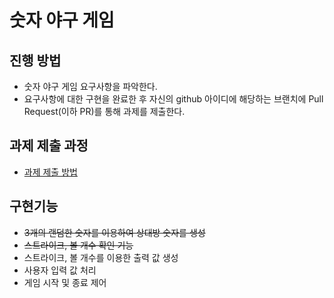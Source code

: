 # 숫자 야구 게임
## 진행 방법
* 숫자 야구 게임 요구사항을 파악한다.
* 요구사항에 대한 구현을 완료한 후 자신의 github 아이디에 해당하는 브랜치에 Pull Request(이하 PR)를 통해 과제를 제출한다.

## 과제 제출 과정
* [과제 제출 방법](https://github.com/next-step/nextstep-docs/tree/master/precourse)

## 구현기능
* ~~3개의 랜덤한 숫자를 이용하여 상대방 숫자를 생성~~
* ~~스트라이크, 볼 개수 확인 기능~~
* 스트라이크, 볼 개수를 이용한 출력 값 생성
* 사용자 입력 값 처리
* 게임 시작 및 종료 제어